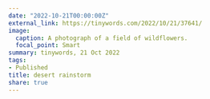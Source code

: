 ```yaml
---
date: "2022-10-21T00:00:00Z"
external_link: https://tinywords.com/2022/10/21/37641/
image:
  caption: A photograph of a field of wildflowers.
  focal_point: Smart
summary: tinywords, 21 Oct 2022
tags:
- Published
title: desert rainstorm
share: true
---
```

<!--

-->